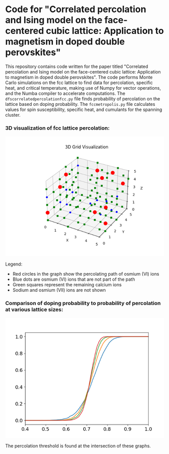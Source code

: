 # Code for "Correlated percolation and Ising model on the face-centered cubic lattice: Application to magnetism in doped double perovskites"

This repository contains code written for the paper titled "Correlated percolation and Ising model on the face-centered cubic lattice: Application to magnetism in doped double perovskites". The code performs Monte Carlo simulations on the fcc lattice to find data for percolation, specific heat, and critical temperature, making use of Numpy for vector operations, and the Numba compiler to accelerate computations. The `dfscorrelatedpercolationfcc.py` file finds probability of percolation on the lattice based on doping probability. The `fccmetropolis.py` file calculates values for spin susceptibility, specific heat, and cumulants for the spanning cluster.

### 3D visualization of fcc lattice percolation:
![fccvisualization](https://github.com/Tanmay337442/percolationmagnet/blob/main/fccvisualization.png?raw=true)

Legend:
- Red circles in the graph show the percolating path of osmium (VI) ions
- Blue dots are osmium (VI) ions that are not part of the path
- Green squares represent the remaining calcium ions
- Sodium and osmium (VII) ions are not shown

### Comparison of doping probability to probability of percolation at various lattice sizes:
![percolation](https://github.com/Tanmay337442/percolationmagnet/blob/main/percolation.png?raw=true)

The percolation threshold is found at the intersection of these graphs.